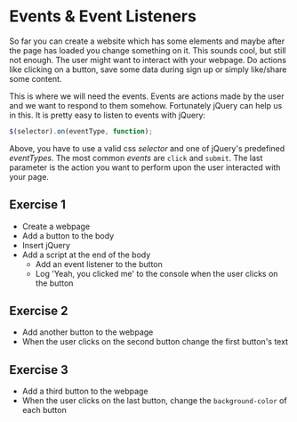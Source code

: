 # Events & Event Listeners

So far you can create a website which has some elements and maybe after the page
has loaded you change something on it. This sounds cool, but still not enough.
The user might want to interact with your webpage. Do actions like clicking on a
button, save some data during sign up or simply like/share some content.

This is where we will need the events. Events are actions made by the user and
we want to respond to them somehow. Fortunately jQuery can help us in this. It
is pretty easy to listen to events with jQuery:

```js
$(selector).on(eventType, function);
```

Above, you have to use a valid css *selector* and one of jQuery's predefined
*eventTypes*. The most common *events* are `click` and `submit`. The last
parameter is the action you want to perform upon the user interacted with your
page.

## Exercise 1

- Create a webpage
- Add a button to the body
- Insert jQuery
- Add a script at the end of the body
  - Add an event listener to the button
  - Log 'Yeah, you clicked me' to the console when the user clicks on the button

## Exercise 2

- Add another button to the webpage
- When the user clicks on the second button change the first button's text

## Exercise 3

- Add a third button to the webpage
- When the user clicks on the last button, change the `background-color` of each
  button
